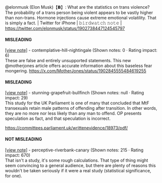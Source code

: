 @elonmusk (Elon Musk)【𝗕】: What are the statistics on trans violence? The probability of a trans person being violent appears to be vastly higher than non-trans. Hormone injections cause extreme emotional volatility. That is simply a fact. | Twitter for iPhone | 𝚋𝚒𝚛𝚍𝚠𝚊𝚝𝚌𝚑 𝚗𝚘𝚝𝚎 | https://twitter.com/elonmusk/status/1902738447124545797

#### MISLEADING

[[view note]](https://x.com/i/birdwatch/n/1902855197791227957) - contemplative-hill-nightingale (Shown notes: 0 · Rating impact: 6)\
These are false and entirely unsupported statements. This new @motherjones article offers accurate information about this baseless fear mongering.  https://x.com/MotherJones/status/1902845555484619255

#### MISLEADING

[[view note]](https://x.com/i/birdwatch/n/1902839149163581908) - stunning-grapefruit-bullfinch (Shown notes: null · Rating impact: 29)\
This study for the UK Parliament is one of many that concluded that MtF transexuals retain male patterns of offending after transition. In other words, they are no more nor less likely than any man to offend. OP presents speculation as fact, and that speculation is incorrect. 

https://committees.parliament.uk/writtenevidence/18973/pdf/

#### NOT MISLEADING

[[view note]](https://x.com/i/birdwatch/n/1902853316125884528) - perceptive-riverbank-canary (Shown notes: 215 · Rating impact: 670)\
That isn't a study, it's some rough calculations. That type of thing might seem convincing to a general audience, but there are plenty of reasons this wouldn't be taken seriously if it were a real study (statistical significance, for one).
